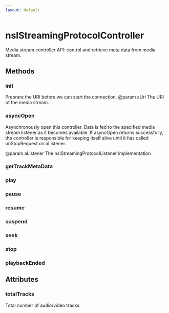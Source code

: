 ```yaml
---
layout: default
---
```


# nsIStreamingProtocolController #

Media stream controller API: control and retrieve meta data from media stream.


## Methods ##

### init ###

Preprare the URI before we can start the connection.
@param aUri The URI of the media stream.


### asyncOpen ###

Asynchronously open this controller.  Data is fed to the specified
media stream listener as it becomes available. If asyncOpen returns
successfully, the controller is responsible for keeping itself alive
until it has called onStopRequest on aListener.

@param aListener The nsIStreamingProtocolListener implementation


### getTrackMetaData ###

### play ###

### pause ###

### resume ###

### suspend ###

### seek ###

### stop ###

### playbackEnded ###

## Attributes ##

### totalTracks ###

Total number of audio/video tracks.

